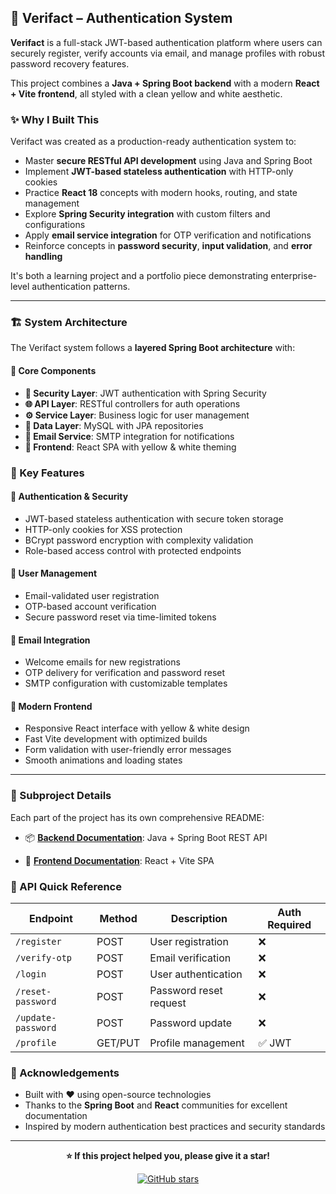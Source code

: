 ## 🔐 Verifact – Authentication System

**Verifact** is a full-stack JWT-based authentication platform where users can securely register, verify accounts via email, and manage profiles with robust password recovery features.

This project combines a **Java + Spring Boot backend** with a modern **React + Vite frontend**, all styled with a clean yellow and white aesthetic.



### ✨ Why I Built This

Verifact was created as a production-ready authentication system to:

- Master **secure RESTful API development** using Java and Spring Boot
- Implement **JWT-based stateless authentication** with HTTP-only cookies
- Practice **React 18** concepts with modern hooks, routing, and state management
- Explore **Spring Security integration** with custom filters and configurations
- Apply **email service integration** for OTP verification and notifications
- Reinforce concepts in **password security**, **input validation**, and **error handling**

It's both a learning project and a portfolio piece demonstrating enterprise-level authentication patterns.

---

### 🏗️ System Architecture

The Verifact system follows a **layered Spring Boot architecture** with:

#### 🔧 Core Components
- **🔐 Security Layer**: JWT authentication with Spring Security
- **🌐 API Layer**: RESTful controllers for auth operations  
- **⚙️ Service Layer**: Business logic for user management
- **💾 Data Layer**: MySQL with JPA repositories
- **📧 Email Service**: SMTP integration for notifications
- **🎨 Frontend**: React SPA with yellow & white theming


### 🚀 Key Features

#### 🔐 **Authentication & Security**
- JWT-based stateless authentication with secure token storage
- HTTP-only cookies for XSS protection
- BCrypt password encryption with complexity validation
- Role-based access control with protected endpoints

#### 👤 **User Management**
- Email-validated user registration
- OTP-based account verification
- Secure password reset via time-limited tokens

#### 📧 **Email Integration**
- Welcome emails for new registrations
- OTP delivery for verification and password reset
- SMTP configuration with customizable templates

#### 🎨 **Modern Frontend**
- Responsive React interface with yellow & white design
- Fast Vite development with optimized builds
- Form validation with user-friendly error messages
- Smooth animations and loading states

---

### 📖 Subproject Details

Each part of the project has its own comprehensive README:

- 📦 **[Backend Documentation](./backend/README.md)**: Java + Spring Boot REST API
  

- 🎨 **[Frontend Documentation](./frontend/README.md)**: React + Vite SPA  
 


### 🔗 API Quick Reference

| Endpoint | Method | Description | Auth Required |
|----------|--------|-------------|---------------|
| `/register` | POST | User registration | ❌ |
| `/verify-otp` | POST | Email verification | ❌ |
| `/login` | POST | User authentication | ❌ |
| `/reset-password` | POST | Password reset request | ❌ |
| `/update-password` | POST | Password update | ❌ |
| `/profile` | GET/PUT | Profile management | ✅ JWT |



### 🙌 Acknowledgements

- Built with ❤️ using open-source technologies
- Thanks to the **Spring Boot** and **React** communities for excellent documentation
- Inspired by modern authentication best practices and security standards

---

<div align="center">

**⭐ If this project helped you, please give it a star!**

[![GitHub stars](https://img.shields.io/github/stars/gargis3001/Verifact-authentication-system-fullstack?style=social)](https://github.com/gargis3001/Verifact-authentication-system-fullstack)

</div>
